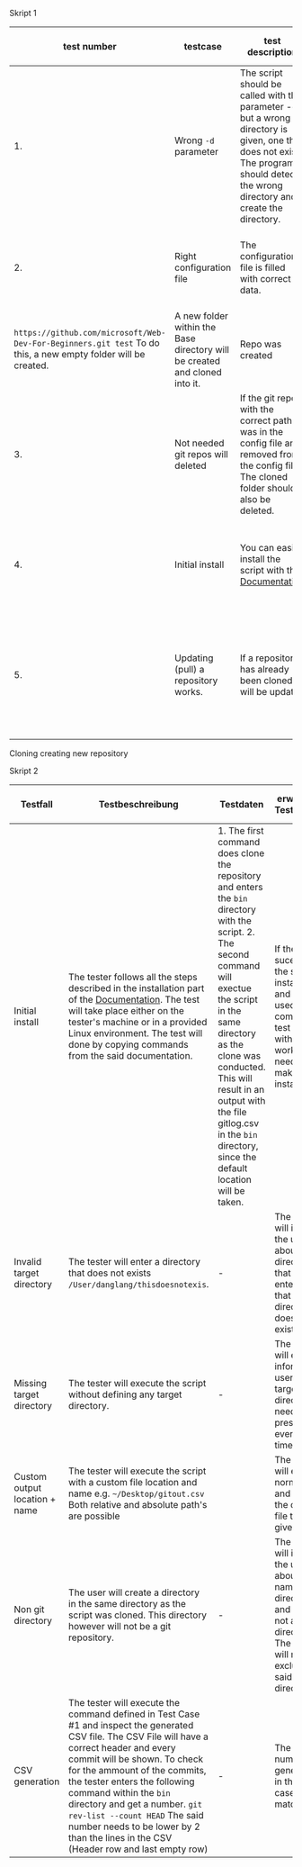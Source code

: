 Skript 1

| test number | testcase | test description | test preset | test data | expected test result | received test result | tester | testdate and test status |
| - | - | - | - | - | - | - | - | - |
| 1. | Wrong `-d` parameter | The script should be called with the parameter -d, but a wrong directory is given, one that does not exist. The program should detect the wrong directory and create the directory. | The script should be installed correctly according to the documetation and the configuration file should be configured correctly. |  `git_clone_update_repos.py -d /docs/myspace/gitrepository` In case this directory exists `/docs/myspace/gitrepository` you can replace it with another directory. | The non existing folder should be created. | Missing folder was created. | Loris Polenz | 09.05.2022 - Test was successfull |
| 2. | Right configuration file | The configuration file is filled with correct data. | The script should be installed correctly according to the documentation. | The config file should have following data for test porposes: 
`https://github.com/microsoft/Web-Dev-For-Beginners.git test` To do this, a new empty folder will be created.| A new folder within the Base directory will be created and cloned into it. | Repo was created | Loris Polenz | 09.05.2022 - Success |
| 3. | Not needed git repos will deleted | If the git repo with the correct path was in the config file and removed from the config file. The cloned folder should also be deleted.  | The script should be installed correctly according to the documentation. And test case 2. should be successfull. |  The config file should contain only this data for testing porposes: `https://github.com/microsoft/Web-Dev-For-Beginners.git test2`| The folder `test` from testcase 2 should be deleted. | Two remaining were deleted | Loris Polenz| 09.05.2022 - Test was successfulll|
| 4. | Initial install | You can easily install the script with the [Documentation](./Betriebsdokumentation.md) | The script should be installed correctly according to the documentation. | Please navigate to the project `bin` folder and execute the script with this command: `git_clone_update_repos.py -d test` The config file should be the original one and not modified.| You should have cloned tree repos into a test directory as base directory | Repos were cloned to the specific. (running ubuntu 18.04) | Loris Polenz | 09.05.2022 - Test was a success. |
| 5. | Updating (pull) a repository works. | If a repository has already been cloned it will be updated | Testcase 2.  successful | Create a file in the ?`basedirectory/test2` directory called ``tets.md`. Add some content in the file and save it. Run the script. | the file should remain there as a proof, that the repositories aren't deleted and a pull will created. | The file was still ther also tested on ubnt 18.04 | Loris Polenz | 09.05.2022 - Test was a sucess |

Cloning creating new repository


Skript 2

| Testfall | Testbeschreibung | Testdaten | erwartetes Testresultat | erhaltenes Testresultat | Tester | Testdatum und Teststatus |
|  - | - | - | - | - | - | - |
| Initial install | The tester follows all the steps described in the installation part of the [Documentation](./Betriebsdokumentation.md#Installation). The test will take place either on the tester's machine or in a provided Linux environment. The test will done by copying commands from the said documentation.| 1. The first command does clone the repository and enters the `bin` directory with the script. 2. The second command will exectue the script in the same directory as the clone was conducted. This will result in an output with the file gitlog.csv in the `bin` directory, since the default location will be taken. |  If the test is sucessfull, the script is installed and can be used in to comming test cases without any work needed to make an installation. || |
| Invalid target directory | The tester will enter a directory that does not exists `/User/danglang/thisdoesnotexis`.| - |The script will inform the user about the directory that was entered and that the directory does not exist.||
| Missing target directory | The tester will execute the script without defining any target directory.| - | The script will exit and inform the user that a target directory needs to be present at every given time. | |
| Custom output location + name | The tester will execute the script with a custom file location and name e.g. `~/Desktop/gitout.csv` Both relative and absolute path's are possible || The script will execute normally and palce the output file to the given path.||
| Non git directory | The user will create a directory in the same directory as the script was cloned. This directory however will not be a git repository. |-|  The script will inform the user about the name of the directory and that it is not a directory. The script will run, but exclude the said directory. |||
| CSV generation | The tester will execute the command defined in Test Case #1 and inspect the generated CSV file. The CSV File will have a correct header and every commit will be shown. To check for the ammount of the commits, the tester enters the following command within the `bin` directory and get a number. `git rev-list --count HEAD` The said number needs to be lower by 2 than the lines in the CSV (Header row and last empty row) | - | The two numbers generated in the test case will match. ||